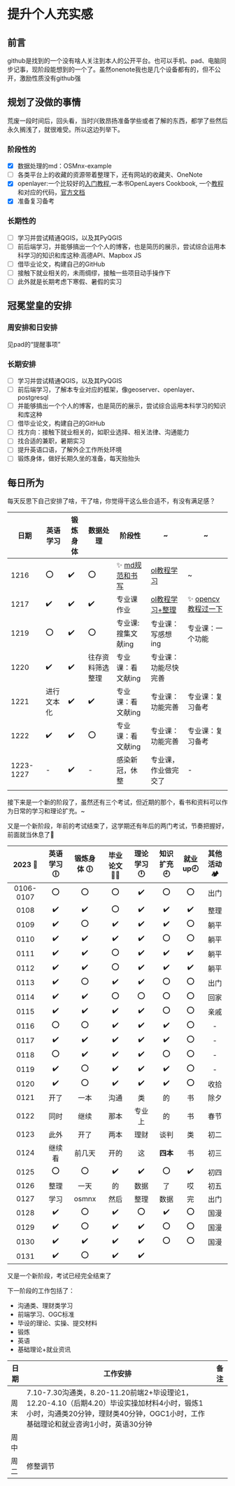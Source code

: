 # 提升个人充实感
## 前言
github是找到的一个没有啥人关注到本人的公开平台。也可以手机、pad、电脑同步记事，现阶段能想到的一个了。虽然onenote我也是几个设备都有的，但不公开，激励性质没有github强
## 规划了没做的事情
荒废一段时间后，回头看，当时兴致昂扬准备学些或者了解的东西，都学了些然后永久搁浅了，就很难受。所以这边列举下。
### 阶段性的
 - [x]  数据处理的md：OSMnx-example  
 - [ ] 各类平台上的收藏的资源带着整理下，还有网站的收藏夹、OneNote  
 - [x] openlayer:一个比较好的[入门教程](http://linwei.xyz/ol3-primer/index.html),一本书OpenLayers Cookbook, 一个[教程](https://chenjiamian.github.io/OpenLayers-3.x-Cookbook-Doc/#)和对应的代码，[官方文档](https://openlayers.org/en/latest/apidoc/module-ol_source_Vector.VectorSourceEvent.html)
 - [x] 准备复习备考

### 长期性的
 - [ ] 学习并尝试精通QGIS，以及其PyQGIS
 - [ ] 前后端学习，并能够搞出一个个人的博客，也是简历的展示，尝试综合运用本科学习的知识和库这种:高德API、Mapbox JS
 - [ ] 借毕业论文，构建自己的GitHub
 - [ ] 接触下就业相关的，未雨绸缪，接触一些项目动手操作下
 - [ ] 此外就是长期考虑下寒假、暑假的实习

## 冠冕堂皇的安排
### 周安排和日安排
见pad的“提醒事项”
### 长期安排
 - [ ] 学习并尝试精通QGIS，以及其PyQGIS
 - [ ] 前后端学习，了解本专业对应的框架，像geoserver、openlayer、postgresql
 - [ ] 并能够搞出一个个人的博客，也是简历的展示，尝试综合运用本科学习的知识和库这种
 - [ ] 借毕业论文，构建自己的GitHub
 - [ ] 找方向：接触下就业相关的，如职业选择、相关法律、沟通能力
 - [ ] 找合适的兼职，暑期实习
 - [ ] 提升英语口语，了解外企工作所处环境
 - [ ] 锻炼身体，做好长期久坐的准备，每天抬抬头
## 每日所为
  每天反思下自己安排了啥，干了啥，你觉得干这么些合适不，有没有满足感？

<div text-align="center">

| 日期  | 英语学习|锻炼身体|数据处理|阶段性|~| ~ |
| ----- | -------|-------|-------|------|-| - |
|  1216  | :o: | :heavy_check_mark: | :o: | ✨ [md规范和书写](1216_md学习.md)  | [ol教程学习](http://linwei.xyz/ol3-primer/index.html) | ~ |
| 1217 | ✔️ | ✔️| ✔️ | 专业课作业 | [ol教程学习+整理](知乎的那个) | ✨ [opencv教程过一下](1217_opencv.md)  |
| 1219 | :o: | ✔️| :o: | 专业课:搜集文献ing | 专业课：写感想ing | 专业课：一个功能  |
|1220 | ✔️ | ✔️ | 往存资料筛选整理 | 专业课：看文献ing | 专业课：功能尽快完善 | |
| 1221 | 进行文本化 | ✔️ | ✔️ | 专业课：看文献ing | 专业课：功能完善 | 专业课：复习备考 |
| 1222 | ✔️ | ✔️ | :o: | 专业课：看文献ing | 专业课：功能完善 | 专业课：复习备考 |
| 1223-1227 | - | ✔️ | - | 感染新冠，休整 | 专业课，作业做完交了 | - |
|</div>|||||||

接下来是一个新的阶段了，虽然还有三个考试，但近期的那个，看书和资料可以作为日常的学习和理论扩充。~

又是一个新阶段，年前的考试结束了，这学期还有年后的两门考试，节奏把握好，前面就当休息了📕

| 2023 📅  |英语学习:clock6: |锻炼身体 :clock6: |毕业论文 👩‍💼 | 理论学习 :clock12: | 知识扩充 :clock9: | 就业up:clock9: | 其他活动 🏕️ |
| :---: |:-----:|:-----:|:-----:|:------:|:---------:| :---: |:---: |
| 0106-0107  | :o:   | :o:   | :o:   | ✔️    | :o:       | :o:   | 出门   |
| 0108  | ✔️  | ✔️   | :o:   | ✔️    | ✔️      | ✔️   | 整理  |
| 0109 | :heavy_check_mark: | :o: | :heavy_check_mark: | :heavy_check_mark: | :heavy_check_mark: | :o: | 躺平 |
| 0110 | :heavy_check_mark: | :heavy_check_mark: | :heavy_check_mark: | :heavy_check_mark: | :o: | :o: | 躺平 |
| 0111 | :heavy_check_mark: | :heavy_check_mark: | :o: | :heavy_check_mark: | :heavy_check_mark: | :heavy_check_mark: | 躺平 |
| 0112 | :heavy_check_mark: | :heavy_check_mark: | :o: | :heavy_check_mark: | :heavy_check_mark: | :heavy_check_mark: | 躺平 |
| 0113 | :heavy_check_mark: | :o: | :heavy_check_mark: | :heavy_check_mark: | :o: | :o: | 出门 |
| 0114 | :heavy_check_mark: | :heavy_check_mark: | :o: | :o: | :o: | :o: | 回家 |
| 0115 | :heavy_check_mark: | :heavy_check_mark: | :heavy_check_mark: | :heavy_check_mark: | :o: | :o: | 亲戚 |
| 0116 | :o: | :o: | :heavy_check_mark: | :heavy_check_mark: | :heavy_check_mark: | :o: | - |
| 0117 | :heavy_check_mark: | :heavy_check_mark: | :heavy_check_mark: | :heavy_check_mark: | :heavy_check_mark: | :o: | - |
| 0118 | :o: | :heavy_check_mark: | :heavy_check_mark: | :heavy_check_mark: | :o: | :o: | - |
| 0119 | :heavy_check_mark: | :o: | :heavy_check_mark: | :heavy_check_mark: | :heavy_check_mark: | :o: | - |
| 0120 | :heavy_check_mark: | :o: | :heavy_check_mark: | :heavy_check_mark: | :heavy_check_mark: | :o: | 收拾 |
| 0121 | 开了 | 一本 | 沟通 | 类 | 的 | 书 | 除夕 |
| 0122 | 同时 | 继续 | 那本 | 专业上 | 的 | 书 | 春节 |
| 0123 | 此外 | 开了 | 两本 | 理财 | 谈判 | 类 | 初二 |
| 0124 | 继续看 | 前几天 | 开的 | 这 | **四本** | 书 | 初三 |
| 0125 | :o: | :o: | :heavy_check_mark: | :heavy_check_mark: | :o: | :heavy_check_mark: | 初四 |
| 0126 | 整理 | 一天 | 的 | 数据 | 了 | 哎 | 初五 |
| 0127 | 学习 | osmnx | 然后 | 整理 | 数据 | 完 | 出门 |
| 0128 | :heavy_check_mark: | :o: | :heavy_check_mark: | :o: | :heavy_check_mark: | :o: | 国漫 |
| 0129 | :heavy_check_mark: | :o: | :heavy_check_mark: | :heavy_check_mark: | :o: | :o: | 国漫 |
| 0130 | :heavy_check_mark: | :heavy_check_mark: | :heavy_check_mark: | :heavy_check_mark: | :o: | :o: | 国漫 |
| 0131 | :heavy_check_mark: | :o: | :heavy_check_mark: | :heavy_check_mark: |  |  |  |

又是一个新阶段，考试已经完全结束了

下一阶段的工作包括了：

* 沟通类、理财类学习
* 前端学习、OGC标准
* 毕设的理论、实操、提交材料
* 锻炼
* 英语
* 基础理论+就业资讯

| 日期 | 工作安排                                                     | 备注 |
| ---- | ------------------------------------------------------------ | ---- |
| 周末 | 7.10-7.30沟通类，8.20-11.20前端2+毕设理论1，12.20-4.10（后期4.20）毕设实操加材料4小时，锻炼1小时，沟通类20分钟，理财类40分钟，OGC1小时，工作基础理论和就业咨询1小时，英语30分钟 |      |
| 周中 |                                                              |      |
| 周二 | 修整调节                                                     |      |

